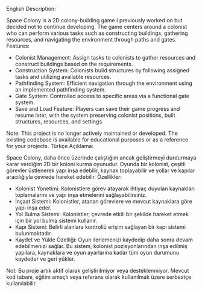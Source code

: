 English Description:

Space Colony is a 2D colony-building game I previously worked on but decided not to continue developing. The game centers around a colonist who can perform various tasks such as constructing buildings, gathering resources, and navigating the environment through paths and gates.
Features:

- Colonist Management: Assign tasks to colonists to gather resources and construct buildings based on the requirements.
- Construction System: Colonists build structures by following assigned tasks and utilizing available resources.
- Pathfinding System: Efficient navigation through the environment using an implemented pathfinding system.
- Gate System: Controlled access to specific areas via a functional gate system.
- Save and Load Feature: Players can save their game progress and resume later, with the system preserving colonist positions, built structures, resources, and settings.

Note: This project is no longer actively maintained or developed. The existing codebase is available for educational purposes or as a reference for your projects.
Türkçe Açıklama:

Space Colony, daha önce üzerinde çalıştığım ancak geliştirmeyi durdurmaya karar verdiğim 2D bir koloni kurma oyunudur. Oyunda bir kolonist, çeşitli görevler üstlenerek yapı inşa edebilir, kaynak toplayabilir ve yollar ve kapılar aracılığıyla çevrede hareket edebilir.
Özellikler:

- Kolonist Yönetimi: Kolonistlere görev atayarak ihtiyaç duyulan kaynakları toplamalarını ve yapı inşa etmelerini sağlayabilirsiniz.
- İnşaat Sistemi: Kolonistler, atanan görevlere ve mevcut kaynaklara göre yapı inşa eder.
- Yol Bulma Sistemi: Kolonistler, çevrede etkili bir şekilde hareket etmek için bir yol bulma sistemi kullanır.
- Kapı Sistemi: Belirli alanlara kontrollü erişim sağlayan bir kapı sistemi bulunmaktadır.
- Kaydet ve Yükle Özelliği: Oyun ilerlemenizi kaydedip daha sonra devam edebilmenizi sağlar. Bu sistem, kolonist pozisyonlarından inşa edilmiş yapılara, kaynaklara ve oyun ayarlarına kadar tüm oyun durumunu kaydeder ve geri yükler.

Not: Bu proje artık aktif olarak geliştirilmiyor veya desteklenmiyor. Mevcut kod tabanı, eğitim amaçlı veya referans olarak kullanılmak üzere serbestçe kullanılabilir.
